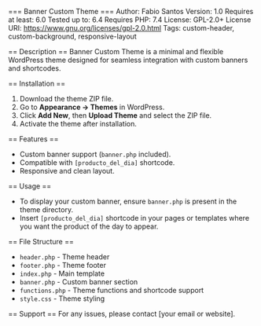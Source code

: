 === Banner Custom Theme ===
Author: Fabio Santos
Version: 1.0
Requires at least: 6.0
Tested up to: 6.4
Requires PHP: 7.4
License: GPL-2.0+
License URI: https://www.gnu.org/licenses/gpl-2.0.html
Tags: custom-header, custom-background, responsive-layout

== Description ==
Banner Custom Theme is a minimal and flexible WordPress theme designed for seamless integration with custom banners and shortcodes. 

== Installation ==
1. Download the theme ZIP file.
2. Go to **Appearance → Themes** in WordPress.
3. Click **Add New**, then **Upload Theme** and select the ZIP file.
4. Activate the theme after installation.

== Features ==
- Custom banner support (`banner.php` included).
- Compatible with `[producto_del_dia]` shortcode.
- Responsive and clean layout.

== Usage ==
- To display your custom banner, ensure `banner.php` is present in the theme directory.
- Insert `[producto_del_dia]` shortcode in your pages or templates where you want the product of the day to appear.

== File Structure ==
- `header.php` - Theme header
- `footer.php` - Theme footer
- `index.php` - Main template
- `banner.php` - Custom banner section
- `functions.php` - Theme functions and shortcode support
- `style.css` - Theme styling

== Support ==
For any issues, please contact [your email or website].
